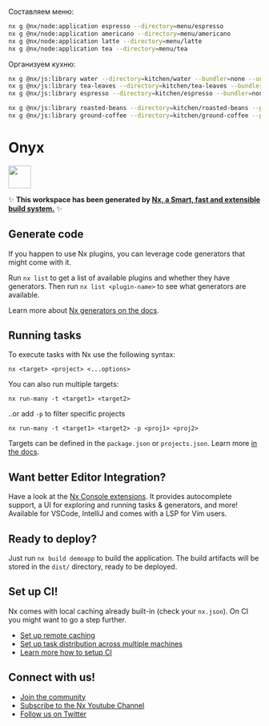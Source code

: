 Составляем меню:
```bash
nx g @nx/node:application espresso --directory=menu/espresso
nx g @nx/node:application americano --directory=menu/americano
nx g @nx/node:application latte --directory=menu/latte
nx g @nx/node:application tea --directory=menu/tea
```

Организуем кухню:
```bash
nx g @nx/js:library water --directory=kitchen/water --bundler=none --unitTestRunner=jest --projectNameAndRootFormat=as-provided --no-interactive
nx g @nx/js:library tea-leaves --directory=kitchen/tea-leaves --bundler=none --unitTestRunner=jest --projectNameAndRootFormat=as-provided --no-interactive
nx g @nx/js:library espresso --directory=kitchen/espresso --bundler=none --unitTestRunner=jest --projectNameAndRootFormat=as-provided --no-interactive

nx g @nx/js:library roasted-beans --directory=kitchen/roasted-beans --publishable --importPath @onyx/roasted-beans --bundler=tsc --unitTestRunner=jest --projectNameAndRootFormat=as-provided --no-interactive
nx g @nx/js:library ground-coffee --directory=kitchen/ground-coffee --publishable --importPath @onyx/ground-coffee --bundler=tsc --unitTestRunner=jest --projectNameAndRootFormat=as-provided --no-interactive
```
# Onyx

<a alt="Nx logo" href="https://nx.dev" target="_blank" rel="noreferrer"><img src="https://raw.githubusercontent.com/nrwl/nx/master/images/nx-logo.png" width="45"></a>

✨ **This workspace has been generated by [Nx, a Smart, fast and extensible build system.](https://nx.dev)** ✨

## Generate code

If you happen to use Nx plugins, you can leverage code generators that might come with it.

Run `nx list` to get a list of available plugins and whether they have generators. Then run `nx list <plugin-name>` to see what generators are available.

Learn more about [Nx generators on the docs](https://nx.dev/plugin-features/use-code-generators).

## Running tasks

To execute tasks with Nx use the following syntax:

```
nx <target> <project> <...options>
```

You can also run multiple targets:

```
nx run-many -t <target1> <target2>
```

..or add `-p` to filter specific projects

```
nx run-many -t <target1> <target2> -p <proj1> <proj2>
```

Targets can be defined in the `package.json` or `projects.json`. Learn more [in the docs](https://nx.dev/core-features/run-tasks).

## Want better Editor Integration?

Have a look at the [Nx Console extensions](https://nx.dev/nx-console). It provides autocomplete support, a UI for exploring and running tasks & generators, and more! Available for VSCode, IntelliJ and comes with a LSP for Vim users.

## Ready to deploy?

Just run `nx build demoapp` to build the application. The build artifacts will be stored in the `dist/` directory, ready to be deployed.

## Set up CI!

Nx comes with local caching already built-in (check your `nx.json`). On CI you might want to go a step further.

- [Set up remote caching](https://nx.dev/core-features/share-your-cache)
- [Set up task distribution across multiple machines](https://nx.dev/nx-cloud/features/distribute-task-execution)
- [Learn more how to setup CI](https://nx.dev/recipes/ci)

## Connect with us!

- [Join the community](https://nx.dev/community)
- [Subscribe to the Nx Youtube Channel](https://www.youtube.com/@nxdevtools)
- [Follow us on Twitter](https://twitter.com/nxdevtools)
